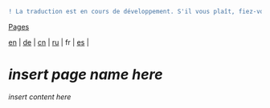 ```diff
! La traduction est en cours de développement. S'il vous plaît, fiez-vous à la version originale en anglais. 
```

[Pages](https://github.com/syncloud/docs/blob/master/fr/index.md#Pages)

[en](https://github.com/syncloud/platform/wiki/Syncloud-Mobile-App) | 
[de](https://github.com/syncloud/docs/blob/master/de/content/Syncloud-Mobile-App.md) | 
[cn](https://github.com/syncloud/docs/blob/master/cn/content/Syncloud-Mobile-App.md) | 
[ru](https://github.com/syncloud/docs/blob/master/ru/content/Syncloud-Mobile-App.md) | 
fr | 
[es](https://github.com/syncloud/docs/blob/master/es/content/Syncloud-Mobile-App.md) | 

# *insert page name here*

*insert content here*
